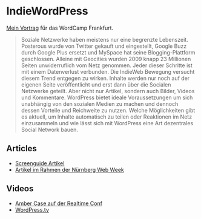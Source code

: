 # IndieWordPress

[Mein Vortrag](https://2016.frankfurt.wordcamp.org/session/indiewordpress/) für das WordCamp Frankfurt.

> Soziale Netzwerke haben meistens nur eine begrenzte Lebenszeit. Posterous wurde von Twitter gekauft und eingestellt, Google Buzz durch Google Plus ersetzt und MySpace hat seine Blogging-Plattform geschlossen. Alleine mit Geocities wurden 2009 knapp 23 Millionen Seiten unwiderruflich vom Netz genommen. Jeder dieser Schritte ist mit einem Datenverlust verbunden. Die IndieWeb Bewegung versucht diesem Trend entgegen zu wirken. Inhalte werden nur noch auf der eigenen Seite veröffentlicht und erst dann über die Socialen Netzwerke geteilt. Aber nicht nur Artikel, sondern auch Bilder, Videos und Kommentare. WordPress bietet ideale Voraussetzungen um sich unabhängig von den sozialen Medien zu machen und dennoch dessen Vorteile und Reichweite zu nutzen. Welche Möglichkeiten gibt es aktuell, um Inhalte automatisch zu teilen oder Reaktionen im Netz einzusammeln und wie lässt sich mit WordPress eine Art dezentrales Social Network bauen.

## Articles

* [Screenguide Artikel](http://screengui.de/26/indieweb)
* [Artikel im Rahmen der Nürnberg Web Week](http://nueww.de/blog/article/Post/show/indieweb-unsere-daten-unser-netz-96/d9b831d86e233f016654c5f4cf56618d/
)

## Videos

* [Amber Case auf der Realtime Conf](https://vimeo.com/77352414)
* [WordPress.tv](https://wordpress.tv/2016/09/06/matthias-pfefferle-indiewordpress/)
